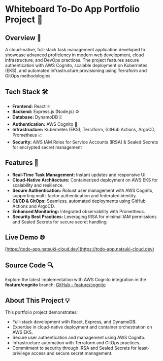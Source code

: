 # Whiteboard To-Do App Portfolio Project 🚀

## Overview 🎯  
A cloud-native, full-stack task management application developed to showcase advanced proficiency in modern web development, cloud infrastructure, and DevOps practices. The project features secure authentication with AWS Cognito, scalable deployment on Kubernetes (EKS), and automated infrastructure provisioning using Terraform and GitOps methodologies.

## Tech Stack 🛠️  
- **Frontend:** React ⚛️  
- **Backend:** Express.js (Node.js) ⚙️  
- **Database:** DynamoDB 🗄️  
- **Authentication:** AWS Cognito 🔐  
- **Infrastructure:** Kubernetes (EKS), Terraform, GitHub Actions, ArgoCD, Prometheus 📈
- **Security:** AWS IAM Roles for Service Accounts (IRSA) & Sealed Secrets for encrypted secret management

## Features 🌟  
- **Real-Time Task Management:** Instant updates and responsive UI.  
- **Cloud-Native Architecture:** Containerized deployment on AWS EKS for scalability and resilience.
- **Secure Authentication:** Robust user management with AWS Cognito, supporting multi-factor authentication and federated identity.
- **CI/CD & GitOps:** Seamless, automated deployments using GitHub Actions and ArgoCD.
- **Enhanced Monitoring:** Integrated observability with Prometheus.  
- **Security Best Practices:** Leveraging IRSA for minimal IAM permissions and Sealed Secrets for secure secret handling.

## Live Demo 🌐  
[https://todo-app.natsuki-cloud.dev](https://todo-app.natsuki-cloud.dev)

## Source Code 🔍  
Explore the latest implementation with AWS Cognito integration in the **feature/cognito** branch:
[GitHub - feature/cognito](https://github.com/tsuki-yo/todo-table/tree/feature/cognito)

## About This Project 💡  
This portfolio project demonstrates:
- Full-stack development with React, Express, and DynamoDB.
- Expertise in cloud-native deployment and container orchestration on AWS EKS.
- Secure user authentication and management using AWS Cognito.
- Infrastructure automation with Terraform and GitOps practices.
- Commitment to security through IRSA and Sealed Secrets for least-privilege access and secure secret management.
